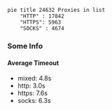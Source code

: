 
```mermaid
pie title 24632 Proxies in list
    "HTTP" : 17842
    "HTTPS": 5963
    "SOCKS" : 4674
```

### Some Info
#### Average Timeout

- mixed: 4.8s
- http: 3.0s
- https: 7.6s
- socks: 6.3s